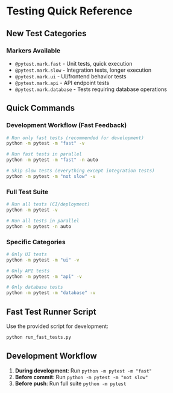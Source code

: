 # Testing Quick Reference

## New Test Categories

### Markers Available
- `@pytest.mark.fast` - Unit tests, quick execution
- `@pytest.mark.slow` - Integration tests, longer execution  
- `@pytest.mark.ui` - UI/frontend behavior tests
- `@pytest.mark.api` - API endpoint tests
- `@pytest.mark.database` - Tests requiring database operations

## Quick Commands

### Development Workflow (Fast Feedback)
```bash
# Run only fast tests (recommended for development)
python -m pytest -m "fast" -v

# Run fast tests in parallel
python -m pytest -m "fast" -n auto

# Skip slow tests (everything except integration tests)
python -m pytest -m "not slow" -v
```

### Full Test Suite
```bash
# Run all tests (CI/deployment)
python -m pytest -v

# Run all tests in parallel
python -m pytest -n auto
```

### Specific Categories
```bash
# Only UI tests
python -m pytest -m "ui" -v

# Only API tests  
python -m pytest -m "api" -v

# Only database tests
python -m pytest -m "database" -v
```

## Fast Test Runner Script

Use the provided script for development:
```bash
python run_fast_tests.py
```

## Development Workflow

1. **During development**: Run `python -m pytest -m "fast"`
2. **Before commit**: Run `python -m pytest -m "not slow"`  
3. **Before push**: Run full suite `python -m pytest`